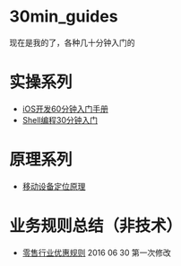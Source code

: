 30min_guides
============

现在是我的了，各种几十分钟入门的

# 实操系列
- [iOS开发60分钟入门手册](ios.md)
- [Shell编程30分钟入门](shell.md)

# 原理系列
- [移动设备定位原理](how_does_mobile_device_get_location.md)

# 业务规则总结（非技术）
- [零售行业优惠规则](promotion_rule.md)
2016 06 30 第一次修改
